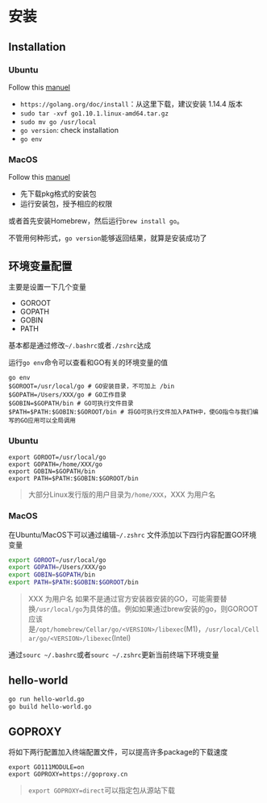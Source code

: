 # 安装

## Installation

### Ubuntu

Follow this [manuel](https://tecadmin.net/install-go-on-ubuntu/)

- `https://golang.org/doc/install`：从这里下载，建议安装 1.14.4 版本
- `sudo tar -xvf go1.10.1.linux-amd64.tar.gz`
- `sudo mv go /usr/local`
- `go version`: check installation
- `go env`

### MacOS

Follow this [manuel](https://golangdocs.com/install-go-mac-os)

- 先下载pkg格式的安装包
- 运行安装包，授予相应的权限

或者首先安装Homebrew，然后运行`brew install go`。

不管用何种形式，`go version`能够返回结果，就算是安装成功了

## 环境变量配置

主要是设置一下几个变量

- GOROOT
- GOPATH
- GOBIN
- PATH

基本都是通过修改`~/.bashrc`或者`./zshrc`达成

运行`go env`命令可以查看和GO有关的环境变量的值

```shell
go env
$GOROOT=/usr/local/go # GO安装目录，不可加上 /bin
$GOPATH=/Users/XXX/go # GO工作目录
$GOBIN=$GOPATH/bin # GO可执行文件目录
$PATH=$PATH:$GOBIN:$GOROOT/bin # 将GO可执行文件加入PATH中，使GO指令与我们编写的GO应用可以全局调用 
```

### Ubuntu

```shell
export GOROOT=/usr/local/go
export GOPATH=/home/XXX/go
export GOBIN=$GOPATH/bin
export PATH=$PATH:$GOBIN:$GOROOT/bin
```

> 大部分Linux发行版的用户目录为`/home/XXX`，XXX 为用户名

### MacOS

在Ubuntu/MacOS下可以通过编辑`~/.zshrc` 文件添加以下四行内容配置GO环境变量

```bash
export GOROOT=/usr/local/go
export GOPATH=/Users/XXX/go
export GOBIN=$GOPATH/bin
export PATH=$PATH:$GOBIN:$GOROOT/bin
```

> XXX 为用户名
> 如果不是通过官方安装器安装的GO，可能需要替换`/usr/local/go`为具体的值。例如如果通过brew安装的go，则GOROOT应该是`/opt/homebrew/Cellar/go/<VERSION>/libexec`(M1)，`/usr/local/Cellar/go/<VERSION>/libexec`(Intel)

通过`sourc ~/.bashrc`或者`sourc ~/.zshrc`更新当前终端下环境变量

## hello-world

```bash
go run hello-world.go
go build hello-world.go
```

## GOPROXY

将如下两行配置加入终端配置文件，可以提高许多package的下载速度

```shell
export GO111MODULE=on
export GOPROXY=https://goproxy.cn
```

> `export GOPROXY=direct`可以指定包从源站下载
